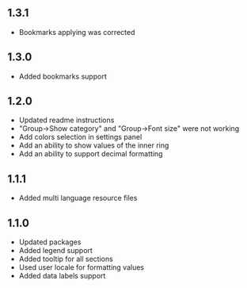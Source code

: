 ## 1.3.1
* Bookmarks applying was corrected

## 1.3.0
* Added bookmarks support

## 1.2.0
* Updated readme instructions 
* "Group->Show category" and "Group->Font size" were not working
* Add colors selection in settings panel
* Add an ability to show values of the inner ring
* Add an ability to support decimal formatting

## 1.1.1
* Added multi language resource files

## 1.1.0
* Updated packages
* Added legend support
* Added tooltip for all sections
* Used user locale for formatting values
* Added data labels support
